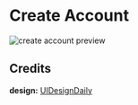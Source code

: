 # Create Account

![create account preview](https://user-images.githubusercontent.com/67356291/129403936-a8a05dc3-f3d8-4703-81fe-c2463951519b.png)

## Credits

**design:** [UIDesignDaily](https://www.uidesigndaily.com/posts/figma-create-account-sign-up-day-1420)
